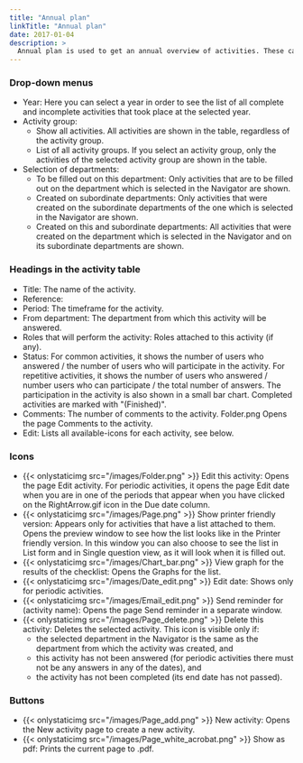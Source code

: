 ```yaml
---
title: "Annual plan"
linkTitle: "Annual plan"
date: 2017-01-04
description: >
  Annual plan is used to get an annual overview of activities. These can also be managed from here. 
---
```

### Drop-down menus

- Year: Here you can select a year in order to see the list of all complete and incomplete activities that took place at the selected year.
- Activity group:
  - Show all activities. All activities are shown in the table, regardless of the activity group.
  - List of all activity groups. If you select an activity group, only the activities of the selected activity group are shown in the table.
- Selection of departments:
  - To be filled out on this department: Only activities that are to be filled out on the department which is selected in the Navigator are shown.
  - Created on subordinate departments: Only activities that were created on the subordinate departments of the one which is selected in the Navigator are shown.
  - Created on this and subordinate departments: All activities that were created on the department which is selected in the Navigator and on its subordinate departments are shown.

### Headings in the activity table

- Title: The name of the activity.
- Reference:
- Period: The timeframe for the activity.
- From department: The department from which this activity will be answered.
- Roles that will perform the activity: Roles attached to this activity (if any).
- Status: For common activities, it shows the number of users who answered / the number of users who will participate in the activity. For repetitive activities, it shows the number of users who answered / number users who can participate / the total number of answers. The participation in the activity is also shown in a small bar chart. Completed activities are marked with "(Finished)".
- Comments: The number of comments to the activity. Folder.png Opens the page Comments to the activity.
- Edit: Lists all available-icons for each activity, see below.

### Icons

- {{< onlystaticimg src="/images/Folder.png" >}} Edit this activity: Opens the page Edit activity. For periodic activities, it opens the page Edit date when you are in one of the periods that appear when you have clicked on the RightArrow.gif icon in the Due date column.
- {{< onlystaticimg src="/images/Page.png" >}} Show printer friendly version: Appears only for activities that have a list attached to them. Opens the preview window to see how the list looks like in the Printer friendly version. In this window you can also choose to see the list in List form and in Single question view, as it will look when it is filled out.
- {{< onlystaticimg src="/images/Chart_bar.png" >}} View graph for the results of the checklist: Opens the Graphs for the list.
- {{< onlystaticimg src="/images/Date_edit.png" >}} Edit date: Shows only for periodic activities.
- {{< onlystaticimg src="/images/Email_edit.png" >}} Send reminder for (activity name): Opens the page Send reminder in a separate window.
- {{< onlystaticimg src="/images/Page_delete.png" >}} Delete this activity: Deletes the selected activity. This icon is visible only if:
  - the selected department in the Navigator is the same as the department from which the activity was created, and
  - this activity has not been answered (for periodic activities there must not be any answers in any of the dates), and
  - the activity has not been completed (its end date has not passed).

### Buttons

- {{< onlystaticimg src="/images/Page_add.png" >}} New activity: Opens the New activity page to create a new activity.
- {{< onlystaticimg src="/images/Page_white_acrobat.png" >}} Show as pdf: Prints the current page to .pdf.

